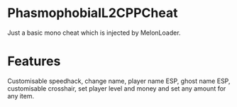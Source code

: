 # PhasmophobiaIL2CPPCheat
Just a basic mono cheat which is injected by MelonLoader. 

# Features
Customisable speedhack, change name, player name ESP, ghost name ESP, customisable crosshair, set player level and money and set any amount for any item.
